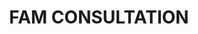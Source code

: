 ---
title: FAM CONSULTATION #1 Sign-Up Sheet
redirect_to: https://docs.google.com/spreadsheets/d/1LxlVuhKCR206x-6MnI0dd5D3CX8uDOYvmL4zkrcGky0/edit?usp=sharing
redirect_from: 
  - /XC25FAM-C1SignUpSheet
  - /xc25fam-c1signupsheet
---